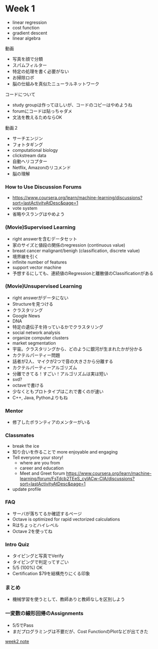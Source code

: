 # Week 1

* linear regression
* cost function
* gradient descent
* linear algebra

動画

* 写真を顔で分類
* スパムフィルター
* 特定の処理を書く必要がない
* お掃除ロボ
* 脳の仕組みを真似たニューラルネットワーク

コードについて

* study groupは作ってほしいが、コードのコピーはやめようね
* forumにコードは貼っちゃダメ
* 文法を教えるためならOK

動画２

* サーチエンジン
* フォトタギング
* computational biology
* clickstream data
* 自動ヘリコプター
* Netflix, Amazonのリコメンド
* 脳の理解

### How to Use Discussion Forums

* https://www.coursera.org/learn/machine-learning/discussions?sort=lastActivityAtDesc&page=1
* vote system
* 省略やスラングはやめよう

### (Movie)Supervised Learning

* right answerを含むデータセット
* 家のサイズと値段の関係のregression (continuous value)
* breast cancer malignant/benigh (classification, discrete value)
* 境界線を引く
* infinite number of features
* support vector machine
* 予想するにしても、連続値のRegressionと離散値のClassificationがある

### (Movie)Unsupervised Learning

* right answerがデータにない
* Structureを見つける
* クラスタリング
* Google News
* DNA
* 特定の遺伝子を持っているかでクラスタリング
* social network analysis
* organize computer clusters
* market segmentation
* 宇宙。クラスタリングから、どのように銀河が生まれたかが分かる
* カクテルパーティー問題
* 話者が2人、マイクが2つで音の大きさから分離する
* カクテルパーティーアルゴリズム
* 分離できてる！すごい！アルゴリズムは実は短い
* svd?
* octaveで書ける
* 少なくともプロトタイプはこれで書くのが速い
* C++, Java, Pythonよりもね

### Mentor

* 修了したボランティアのメンターがいる

### Classmates

* break the ice
* 知り合いを作ることで more enjoyable and engaging
* Tell everyone your story!
	* where are you from
	* career and education
	* Meet and Greet forum https://www.coursera.org/learn/machine-learning/forum/FsTdcb2TEeS_cyIACw-CIA/discussions?sort=lastActivityAtDesc&page=1
* update profile

### FAQ

* サーバが落ちてるか確認するページ
* Octave is optimized for rapid vectorized calculations
* Rはちょっとハイレベル
* Octave 2を使ってね

### Intro Quiz

* タイピングと写真でVerify
* タイピングで判定ってすごい
* 5/5 (100%) OK
* Certification $79を結構売りにくる印象

### まとめ

* 機械学習を使うとして、教師ありと教師なしを区別しよう

### 一変数の線形回帰のAssignments

* 5/5でPass
* まだプログラミングは不要だが、Cost FunctionのPlotなどが出てきた

[week2 note](https://github.com/peroon/coursela/tree/master/machine_learning/week2)
